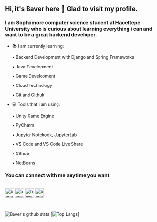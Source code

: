 ## Hi, it's Baver here 👋 Glad to visit my profile.

### I am Sophomore computer science student at Hacettepe University who is curious about learning everything i can and want to be a great backend developer.

- 📚 I am currently learning:
    
    ▪️ Backend Development with Django and Spring Frameworks
    
    ▪️ Java Development
    
    ▪️ Game Development
   
    ▪️ Cloud Technology
    
    ▪️ Git and Github
 
- 💻 Tools that ı am using:
    
    ▪️ Unity Game Engine
    
    ▪️ PyCharm
   
    ▪️ Jupyter Notebook, JupyterLab
    
    ▪️ VS Code and VS Code Live Share
    
    ▪️ Github
    
    ▪️ NetBeans

 ### You can connect with me anytime you want


<br/>

<a href="https://www.linkedin.com/in/baver-ka%C3%A7ar-b14460187/">
  <img align="left" alt="baver-kaçar-b14460187 | LinkedIn" width="30px" src="https://cdn.jsdelivr.net/npm/simple-icons@v3/icons/linkedin.svg" />
</a>
<a href="https://twitter.com/baverkcr">
  <img align="left" alt="baverkcr | Twitter" width="30px" src="https://cdn.jsdelivr.net/npm/simple-icons@v3/icons/twitter.svg" />
</a>
<a href="https://www.instagram.com/baverkacar/">
  <img align="left" alt="baverkacar | Instagram" width="30px" src="https://cdn.jsdelivr.net/npm/simple-icons@v3/icons/instagram.svg" />
</a>
<a href="https://www.hackerrank.com/baverkacar">
  <img align="left" alt="baverkacar | Hackerrank" width="30px" src="https://cdn.jsdelivr.net/npm/simple-icons@v3/icons/hackerrank.svg" />
  
</a> <br>

<br />

![Baver's github stats](https://github-readme-stats.vercel.app/api?username=baverkacar&show_icons=true&theme=tokyonight)
[![Top Langs](https://github-readme-stats.vercel.app/api/top-langs/?username=baverkacar&show_icons=true&theme=tokyonight)]

